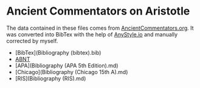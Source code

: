 # Ancient Commentators on Aristotle
The data contained in these files comes from [AncientCommentators.org](http://www.ancientcommentators.org.uk/translations-by-publication-date.html). It was converted into BibTex with the help of [AnyStyle.io](https://anystyle.io) and manually corrected by myself.

- [BibTex](Bibliography (bibtex).bib)
- [ABNT](ABNT.md)
- [APA](Bibliography (APA 5th Edition).md)
- [Chicago](Bibliography (Chicago 15th A).md)
- [RIS](Bibliography (RIS).md)
